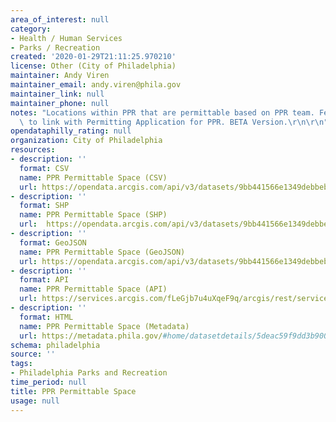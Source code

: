 ```yaml
---
area_of_interest: null
category:
- Health / Human Services
- Parks / Recreation
created: '2020-01-29T21:11:25.970210'
license: Other (City of Philadelphia)
maintainer: Andy Viren
maintainer_email: andy.viren@phila.gov
maintainer_link: null
maintainer_phone: null
notes: "Locations within PPR that are permittable based on PPR team. Feature designed\
  \ to link with Permitting Application for PPR. BETA Version.\r\n\r\n"
opendataphilly_rating: null
organization: City of Philadelphia
resources:
- description: ''
  format: CSV
  name: PPR Permittable Space (CSV)
  url: https://opendata.arcgis.com/api/v3/datasets/9bb441566e1349debbeb1a3f128eed4c_0/downloads/data?format=csv&spatialRefId=4326&where=1%3D1
- description: ''
  format: SHP
  name: PPR Permittable Space (SHP)
  url: 	https://opendata.arcgis.com/api/v3/datasets/9bb441566e1349debbeb1a3f128eed4c_0/downloads/data?format=shp&spatialRefId=4326&where=1%3D1
- description: ''
  format: GeoJSON
  name: PPR Permittable Space (GeoJSON)
  url: https://opendata.arcgis.com/api/v3/datasets/9bb441566e1349debbeb1a3f128eed4c_0/downloads/data?format=geojson&spatialRefId=4326&where=1%3D1
- description: ''
  format: API
  name: PPR Permittable Space (API)
  url: https://services.arcgis.com/fLeGjb7u4uXqeF9q/arcgis/rest/services/PPR_Permittable_Spaces/FeatureServer/0/query?outFields=*&where=1%3D1
- description: ''
  format: HTML
  name: PPR Permittable Space (Metadata)
  url: https://metadata.phila.gov/#home/datasetdetails/5deac59f9dd3b9001b3ce4ed/representationdetails/63d2f08db2882100129599d4/
schema: philadelphia
source: ''
tags:
- Philadelphia Parks and Recreation
time_period: null
title: PPR Permittable Space
usage: null
---
```

